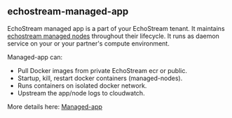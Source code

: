 ## echostream-managed-app

EchoStream managed app is a part of your EchoStream tenant. It maintains [echostream managed nodes](https://docs.echo.stream/v1/docs/managed-node) throughout their lifecycle. It runs as daemon service on your or your partner's compute environment.

Managed-app can: 
- Pull Docker images from private EchoStream ecr or public.
- Startup, kill, restart docker containers (managed-nodes).
- Runs containers on isolated docker network.
- Upstream the app/node logs to cloudwatch.

More details here: [Managed-app](https://docs.echo.stream/docs/managed-app)